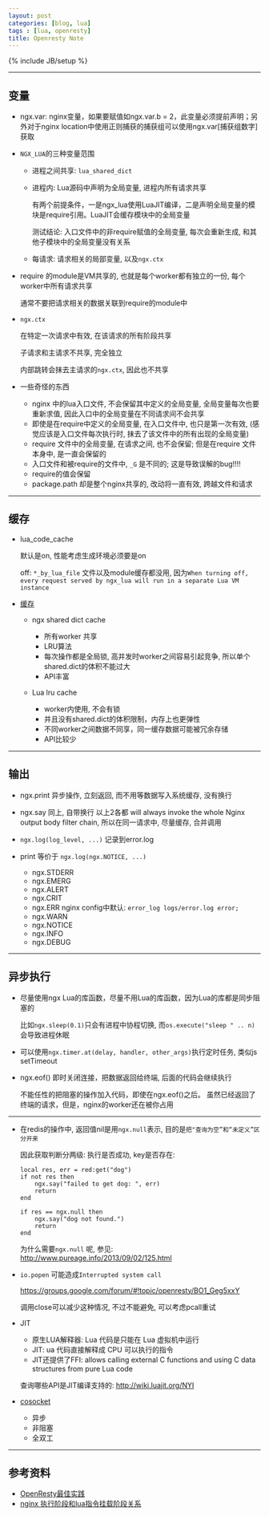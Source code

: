 ```yaml
---
layout: post
categories: [blog, lua]
tags : [lua, openresty]
title: Openresty Note
---
```

{% include JB/setup %}

---

## 变量

* ngx.var: nginx变量，如果要赋值如ngx.var.b = 2，此变量必须提前声明；另外对于nginx location中使用正则捕获的捕获组可以使用ngx.var[捕获组数字]获取

* `NGX_LUA`的三种变量范围

  * 进程之间共享: `lua_shared_dict`

  * 进程内: Lua源码中声明为全局变量, 进程内所有请求共享

    有两个前提条件，一是ngx_lua使用LuaJIT编译，二是声明全局变量的模块是require引用。LuaJIT会缓存模块中的全局变量

    测试结论: 入口文件中的非require赋值的全局变量, 每次会重新生成, 和其他子模块中的全局变量没有关系

  * 每请求: 请求相关的局部变量, 以及`ngx.ctx`

* require 的module是VM共享的, 也就是每个worker都有独立的一份, 每个worker中所有请求共享

  通常不要把请求相关的数据关联到require的module中

* `ngx.ctx`

  在特定一次请求中有效, 在该请求的所有阶段共享

  子请求和主请求不共享, 完全独立

  内部跳转会抹去主请求的`ngx.ctx`, 因此也不共享


* 一些奇怪的东西

  * nginx 中的lua入口文件, 不会保留其中定义的全局变量, 全局变量每次也要重新求值, 因此入口中的全局变量在不同请求间不会共享
  * 即使是在require中定义的全局变量, 在入口文件中, 也只是第一次有效, (感觉应该是入口文件每次执行时, 抹去了该文件中的所有出现的全局变量)
  * require 文件中的全局变量, 在请求之间, 也不会保留; 但是在require 文件本身中, 是一直会保留的
  * 入口文件和被require的文件中, `_G` 是不同的;  这是导致误解的bug!!!!
  * require的值会保留
  * package.path 却是整个nginx共享的, 改动将一直有效, 跨越文件和请求

---

## 缓存

* lua_code_cache

  默认是on, 性能考虑生成环境必须要是on

  off: `*_by_lua_file` 文件以及module缓存都没用, 因为`When turning off, every request served by ngx_lua will run in a separate Lua VM instance`

* [缓存](https://moonbingbing.gitbooks.io/openresty-best-practices/content/ngx_lua/cache.html)

  * ngx shared dict cache

    * 所有worker 共享
    * LRU算法
    * 每次操作都是全局锁, 高并发时worker之间容易引起竞争, 所以单个shared.dict的体积不能过大
    * API丰富

  * Lua lru cache

    * worker内使用, 不会有锁
    * 并且没有shared.dict的体积限制，内存上也更弹性
    * 不同worker之间数据不同享，同一缓存数据可能被冗余存储
    * API比较少

---

## 输出

* ngx.print 异步操作, 立刻返回, 而不用等数据写入系统缓存, 没有换行

* ngx.say 同上, 自带换行
  以上2各都 will always invoke the whole Nginx output body filter chain, 所以在同一请求中, 尽量缓存, 合并调用

* `ngx.log(log_level, ...)` 记录到error.log

* print 等价于 `ngx.log(ngx.NOTICE, ...)`

   * ngx.STDERR
   * ngx.EMERG
   * ngx.ALERT
   * ngx.CRIT
   * ngx.ERR nginx config中默认: `error_log logs/error.log error;`
   * ngx.WARN
   * ngx.NOTICE
   * ngx.INFO
   * ngx.DEBUG

---

## 异步执行

* 尽量使用ngx Lua的库函数，尽量不用Lua的库函数，因为Lua的库都是同步阻塞的

  比如`ngx.sleep(0.1)`只会有进程中协程切换, 而`os.execute("sleep " .. n)`会导致进程休眠

* 可以使用`ngx.timer.at(delay, handler, other_args)`执行定时任务, 类似js setTimeout

* ngx.eof() 即时关闭连接，把数据返回给终端, 后面的代码会继续执行

  不能任性的把阻塞的操作加入代码，即使在ngx.eof()之后。 虽然已经返回了终端的请求，但是，nginx的worker还在被你占用

---

* 在redis的操作中, 返回值nil是用`ngx.null`表示, 目的是`把"查询为空”和“未定义”区分开来`

  因此获取判断分两级: 执行是否成功, key是否存在:

      local res, err = red:get("dog")
      if not res then
          ngx.say("failed to get dog: ", err)
          return
      end

      if res == ngx.null then
          ngx.say("dog not found.")
          return
      end

  为什么需要`ngx.null` 呢, 参见: <http://www.pureage.info/2013/09/02/125.html>

* `io.popen` 可能造成`Interrupted system call`

  <https://groups.google.com/forum/#!topic/openresty/BO1_Geg5xxY>

  调用close可以减少这种情况, 不过不能避免, 可以考虑pcall重试

* JIT

  * 原生LUA解释器: Lua 代码是只能在 Lua 虚拟机中运行
  * JIT: ua 代码直接解释成 CPU 可以执行的指令
  * JIT还提供了FFI:  allows calling external C functions and using C data structures from pure Lua code

  查询哪些API是JIT编译支持的: <http://wiki.luajit.org/NYI>

* [cosocket](https://moonbingbing.gitbooks.io/openresty-best-practices/content/ngx_lua/whats_cosocket.html)

  * 异步
  * 非阻塞
  * 全双工

---

## 参考资料

* [OpenResty最佳实践](http://moonbingbing.gitbooks.io/openresty-best-practices/content/index.html)
* [nginx 执行阶段和lua指令挂载阶段关系](http://www.mrhaoting.com/?p=157)
